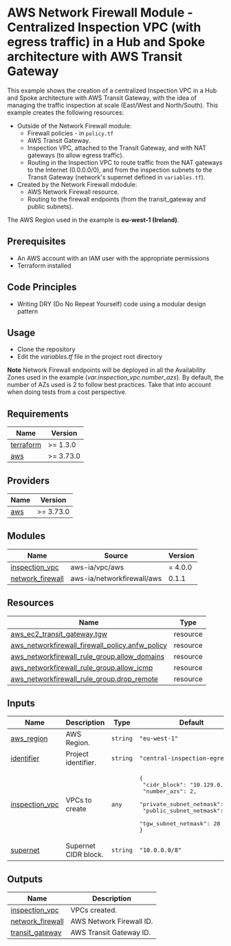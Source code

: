 <!-- BEGIN_TF_DOCS -->
# AWS Network Firewall Module - Centralized Inspection VPC (with egress traffic) in a Hub and Spoke architecture with AWS Transit Gateway

This example shows the creation of a centralized Inspection VPC in a Hub and Spoke architecture with AWS Transit Gateway, with the idea of managing the traffic inspection at scale (East/West and North/South). This example creates the following resources:

* Outside of the Network Firewall module:
  * Firewall policies - in `policy.tf`
  * AWS Transit Gateway.
  * Inspection VPC, attached to the Transit Gateway, and with NAT gateways (to allow egress traffic).
  * Routing in the Inspection VPC to route traffic from the NAT gateways to the Internet (0.0.0.0/0), and from the inspection subnets to the Transit Gateway (network's supernet defined in `variables.tf`).
* Created by the Network Firewall mdodule:
  * AWS Network Firewall resource.
  * Routing to the firewall endpoints (from the transit\_gateway and public subnets).

The AWS Region used in the example is **eu-west-1 (Ireland)**.

## Prerequisites

* An AWS account with an IAM user with the appropriate permissions
* Terraform installed

## Code Principles

* Writing DRY (Do No Repeat Yourself) code using a modular design pattern

## Usage

* Clone the repository
* Edit the *variables.tf* file in the project root directory

**Note** Network Firewall endpoints will be deployed in all the Availability Zones used in the example (*var.inspection\_vpc.number\_azs*). By default, the number of AZs used is 2 to follow best practices. Take that into account when doing tests from a cost perspective.

## Requirements

| Name | Version |
|------|---------|
| <a name="requirement_terraform"></a> [terraform](#requirement\_terraform) | >= 1.3.0 |
| <a name="requirement_aws"></a> [aws](#requirement\_aws) | >= 3.73.0 |

## Providers

| Name | Version |
|------|---------|
| <a name="provider_aws"></a> [aws](#provider\_aws) | >= 3.73.0 |

## Modules

| Name | Source | Version |
|------|--------|---------|
| <a name="module_inspection_vpc"></a> [inspection\_vpc](#module\_inspection\_vpc) | aws-ia/vpc/aws | = 4.0.0 |
| <a name="module_network_firewall"></a> [network\_firewall](#module\_network\_firewall) | aws-ia/networkfirewall/aws | 0.1.1 |

## Resources

| Name | Type |
|------|------|
| [aws_ec2_transit_gateway.tgw](https://registry.terraform.io/providers/hashicorp/aws/latest/docs/resources/ec2_transit_gateway) | resource |
| [aws_networkfirewall_firewall_policy.anfw_policy](https://registry.terraform.io/providers/hashicorp/aws/latest/docs/resources/networkfirewall_firewall_policy) | resource |
| [aws_networkfirewall_rule_group.allow_domains](https://registry.terraform.io/providers/hashicorp/aws/latest/docs/resources/networkfirewall_rule_group) | resource |
| [aws_networkfirewall_rule_group.allow_icmp](https://registry.terraform.io/providers/hashicorp/aws/latest/docs/resources/networkfirewall_rule_group) | resource |
| [aws_networkfirewall_rule_group.drop_remote](https://registry.terraform.io/providers/hashicorp/aws/latest/docs/resources/networkfirewall_rule_group) | resource |

## Inputs

| Name | Description | Type | Default | Required |
|------|-------------|------|---------|:--------:|
| <a name="input_aws_region"></a> [aws\_region](#input\_aws\_region) | AWS Region. | `string` | `"eu-west-1"` | no |
| <a name="input_identifier"></a> [identifier](#input\_identifier) | Project identifier. | `string` | `"central-inspection-egress"` | no |
| <a name="input_inspection_vpc"></a> [inspection\_vpc](#input\_inspection\_vpc) | VPCs to create | `any` | <pre>{<br>  "cidr_block": "10.129.0.0/16",<br>  "number_azs": 2,<br>  "private_subnet_netmask": 28,<br>  "public_subnet_netmask": 28,<br>  "tgw_subnet_netmask": 28<br>}</pre> | no |
| <a name="input_supernet"></a> [supernet](#input\_supernet) | Supernet CIDR block. | `string` | `"10.0.0.0/8"` | no |

## Outputs

| Name | Description |
|------|-------------|
| <a name="output_inspection_vpc"></a> [inspection\_vpc](#output\_inspection\_vpc) | VPCs created. |
| <a name="output_network_firewall"></a> [network\_firewall](#output\_network\_firewall) | AWS Network Firewall ID. |
| <a name="output_transit_gateway"></a> [transit\_gateway](#output\_transit\_gateway) | AWS Transit Gateway ID. |
<!-- END_TF_DOCS -->